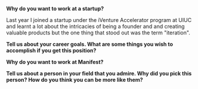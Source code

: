 **Why do you want to work at a startup?**

Last year I joined a startup under the iVenture Accelerator program at UIUC and learnt a lot about the intricacies of being a founder and and creating valuable products but the one thing that stood out was the term "iteration". 

**Tell us about your career goals. What are some things you wish to accomplish if you get this position?**

**Why do you want to work at Manifest?**

**Tell us about a person in your field that you admire. Why did you pick this person? How do you think you can be more like them?**